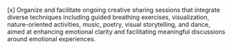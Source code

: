 [x] Organize and facilitate ongoing creative sharing sessions that integrate diverse techniques including guided breathing exercises, visualization, nature-oriented activities, music, poetry, visual storytelling, and dance, aimed at enhancing emotional clarity and facilitating meaningful discussions around emotional experiences.